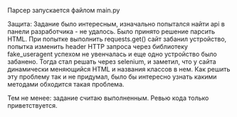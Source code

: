 Парсер запускается файлом main.py

Защита:
Задание было интересным, изначально попытался найти api в панели разработчика - не удалось.
Было принято решение парсить HTML. При попытке выполнить requests.get() сайт забанил устройство, 
попытка изменить header HTTP запроса через библиотеку fake_useragent успехом не увенчалась и еще одно устройство было забанено.
Тогда стал решать через selenium, и заметил, что у сайта динамически меняющийся HTML и названия классов в нем.
Как решить эту проблему так и не придумал, было бы интересно узнать какими методами обходится такая проблема.

Тем не менее: задание считаю выполненным.
Ревью кода только приветствуется.
